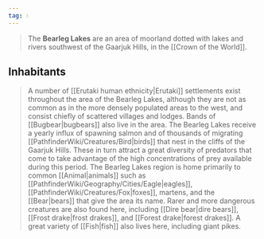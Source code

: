 ```yaml
---
tag: 💧
---
```

> The **Bearleg Lakes** are an area of moorland dotted with lakes and rivers southwest of the Gaarjuk Hills, in the [[Crown of the World]].


## Inhabitants

> A number of [[Erutaki human ethnicity|Erutaki]] settlements exist throughout the area of the Bearleg Lakes, although they are not as common as in the more densely populated areas to the west, and consist chiefly of scattered villages and lodges. Bands of [[Bugbear|bugbears]] also live in the area.
> The Bearleg Lakes receive a yearly influx of spawning salmon and of thousands of migrating [[PathfinderWiki/Creatures/Bird|birds]] that nest in the cliffs of the Gaarjuk Hills. These in turn attract a great diversity of predators that come to take advantage of the high concentrations of prey available during this period.
> The Bearleg Lakes region is home primarily to common [[Animal|animals]] such as [[PathfinderWiki/Geography/Cities/Eagle|eagles]], [[PathfinderWiki/Creatures/Fox|foxes]], martens, and the [[Bear|bears]] that give the area its name. Rarer and more dangerous creatures are also found here, including [[Dire bear|dire bears]], [[Frost drake|frost drakes]], and [[Forest drake|forest drakes]]. A great variety of [[Fish|fish]] also lives here, including giant pikes.







